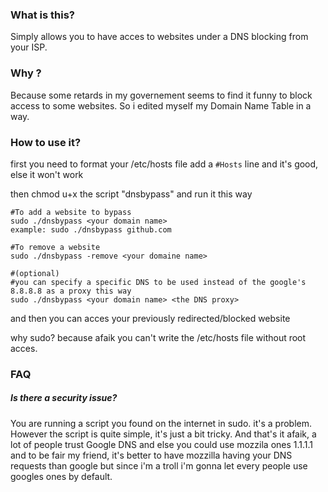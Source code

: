 ### What is this?

Simply allows you to have acces to websites under a DNS blocking from your ISP.


### Why ?

Because some retards in my governement seems to find it funny to block access to some websites.
So i edited myself my Domain Name Table in a way.


### How to use it?

first you need to format your /etc/hosts file
add a ```#Hosts```  line and it's good, else it won't work

then chmod u+x the script "dnsbypass"
and run it this way

```
#To add a website to bypass
sudo ./dnsbypass <your domain name>
example: sudo ./dnsbypass github.com

#To remove a website
sudo ./dnsbypass -remove <your domaine name> 

#(optional)
#you can specify a specific DNS to be used instead of the google's 8.8.8.8 as a proxy this way
sudo ./dnsbypass <your domain name> <the DNS proxy>
```

and then you can acces your previously redirected/blocked website

why sudo? because afaik you can't write the /etc/hosts file without root acces.


### FAQ

##### Is there a security issue?

You are running a script you found on the internet in sudo. it's a problem.
However the script is quite simple, it's just a bit tricky.
And that's it afaik, a lot of people trust Google DNS and else you could use mozzila ones 1.1.1.1 and to be fair my friend, it's better to have mozzilla having your DNS requests than google but since i'm a troll i'm gonna let every people use googles ones by default.


